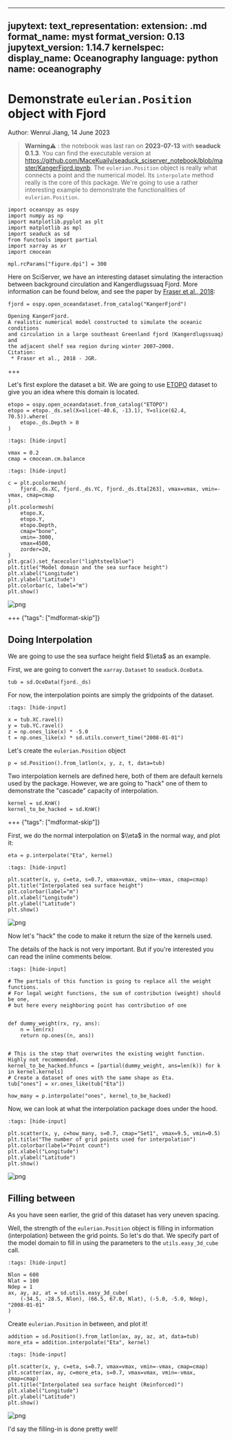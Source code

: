 ______________________________________________________________________

## jupytext: text_representation: extension: .md format_name: myst format_version: 0.13 jupytext_version: 1.14.7 kernelspec: display_name: Oceanography language: python name: oceanography

# Demonstrate `eulerian.Position` object with Fjord

Author: Wenrui Jiang, 14 June 2023

> **Warning**⚠️ : the notebook was last ran on **2023-07-13** with **seaduck 0.1.3**. You can find the executable version at https://github.com/MaceKuailv/seaduck_sciserver_notebook/blob/master/KangerFjord.ipynb.
> The `eulerian.Position` object is really what connects a point and the numerical model. Its `interpolate` method really is the core of this package. We're going to use a rather interesting example to demonstrate the functionalities of `eulerian.Position`.

```{code-cell} ipython3
import oceanspy as ospy
import numpy as np
import matplotlib.pyplot as plt
import matplotlib as mpl
import seaduck as sd
from functools import partial
import xarray as xr
import cmocean

mpl.rcParams["figure.dpi"] = 300
```

Here on SciServer, we have an interesting dataset simulating the interaction between background circulation and Kangerdlugssuaq Fjord. More information can be found below, and see the paper by [Fraser et al., 2018](https://agupubs.onlinelibrary.wiley.com/doi/full/10.1029/2018JC014435https://agupubs.onlinelibrary.wiley.com/doi/full/10.1029/2018JC014435):

```{code-cell} ipython3
fjord = ospy.open_oceandataset.from_catalog("KangerFjord")
```

```
Opening KangerFjord.
A realistic numerical model constructed to simulate the oceanic conditions
and circulation in a large southeast Greenland fjord (Kangerdlugssuaq) and
the adjacent shelf sea region during winter 2007–2008.
Citation:
 * Fraser et al., 2018 - JGR.
```

+++

Let's first explore the dataset a bit. We are going to use [ETOPO](https://www.ncei.noaa.gov/products/etopo-global-relief-modelhttps://www.ncei.noaa.gov/products/etopo-global-relief-model) dataset to give you an idea where this domain is located.

```{code-cell} ipython3
etopo = ospy.open_oceandataset.from_catalog("ETOPO")
etopo = etopo._ds.sel(X=slice(-40.6, -13.1), Y=slice(62.4, 70.5)).where(
    etopo._ds.Depth > 0
)
```

```{code-cell} ipython3
:tags: [hide-input]

vmax = 0.2
cmap = cmocean.cm.balance
```

```{code-cell} ipython3
:tags: [hide-input]

c = plt.pcolormesh(
    fjord._ds.XC, fjord._ds.YC, fjord._ds.Eta[263], vmax=vmax, vmin=-vmax, cmap=cmap
)
plt.pcolormesh(
    etopo.X,
    etopo.Y,
    etopo.Depth,
    cmap="bone",
    vmin=-3000,
    vmax=4500,
    zorder=20,
)
plt.gca().set_facecolor("lightsteelblue")
plt.title("Model domain and the sea surface height")
plt.xlabel("Longitude")
plt.ylabel("Latitude")
plt.colorbar(c, label="m")
plt.show()
```

![png](https://github.com/MaceKuailv/seaduck_sciserver_notebook/blob/master/KangerFjord_files/Fjord_8_0.png?raw=true)

+++ {"tags": \["mdformat-skip"\]}

## Doing Interpolation

We are going to use the sea surface height field $\\eta$ as an example.

First, we are going to convert the `xarray.Dataset` to `seaduck.OceData`.

```{code-cell} ipython3
tub = sd.OceData(fjord._ds)
```

For now, the interpolation points are simply the gridpoints of the dataset.

```{code-cell} ipython3
:tags: [hide-input]

x = tub.XC.ravel()
y = tub.YC.ravel()
z = np.ones_like(x) * -5.0
t = np.ones_like(x) * sd.utils.convert_time("2008-01-01")
```

Let's create the `eulerian.Position` object

```{code-cell} ipython3
p = sd.Position().from_latlon(x, y, z, t, data=tub)
```

Two interpolation kernels are defined here, both of them are default kernels used by the package. However, we are going to "hack" one of them to demonstrate the "cascade" capacity of interpolation.

```{code-cell} ipython3
kernel = sd.KnW()
kernel_to_be_hacked = sd.KnW()
```

+++ {"tags": \["mdformat-skip"\]}

First, we do the normal interpolation on $\\eta$ in the normal way, and plot it:

```{code-cell} ipython3
eta = p.interpolate("Eta", kernel)
```

```{code-cell} ipython3
:tags: [hide-input]

plt.scatter(x, y, c=eta, s=0.7, vmax=vmax, vmin=-vmax, cmap=cmap)
plt.title("Interpolated sea surface height")
plt.colorbar(label="m")
plt.xlabel("Longitude")
plt.ylabel("Latitude")
plt.show()
```

![png](https://github.com/MaceKuailv/seaduck_sciserver_notebook/blob/master/KangerFjord_files/Fjord_19_0.png?raw=true)

Now let's "hack" the code to make it return the size of the kernels used.

The details of the hack is not very important. But if you're interested you can read the inline comments below.

```{code-cell} ipython3
:tags: [hide-input]

# The partials of this function is going to replace all the weight functions.
# For legal weight functions, the sum of contribution (weight) should be one,
# but here every neighboring point has contribution of one


def dummy_weight(rx, ry, ans):
    n = len(rx)
    return np.ones((n, ans))


# This is the step that overwrites the existing weight function. Highly not recommended.
kernel_to_be_hacked.hfuncs = [partial(dummy_weight, ans=len(k)) for k in kernel.kernels]
# Create a dataset of ones with the same shape as Eta.
tub["ones"] = xr.ones_like(tub["Eta"])
```

```{code-cell} ipython3
how_many = p.interpolate("ones", kernel_to_be_hacked)
```

Now, we can look at what the interpolation package does under the hood.

```{code-cell} ipython3
:tags: [hide-input]

plt.scatter(x, y, c=how_many, s=0.7, cmap="Set1", vmax=9.5, vmin=0.5)
plt.title("The number of grid points used for interpolation")
plt.colorbar(label="Point count")
plt.xlabel("Longitude")
plt.ylabel("Latitude")
plt.show()
```

![png](https://github.com/MaceKuailv/seaduck_sciserver_notebook/blob/master/KangerFjord_files/Fjord_24_0.png?raw=true)

## Filling between

As you have seen earlier, the grid of this dataset has very uneven spacing.

Well, the strength of the `eulerian.Position` object is filling in information (interpolation) between the grid points.
So let's do that. We specify part of the model domain to fill in using the parameters to the `utils.easy_3d_cube` call.

```{code-cell} ipython3
:tags: [hide-input]

Nlon = 600
Nlat = 100
Ndep = 1
ax, ay, az, at = sd.utils.easy_3d_cube(
    (-34.5, -28.5, Nlon), (66.5, 67.0, Nlat), (-5.0, -5.0, Ndep), "2008-01-01"
)
```

Create `eulerian.Position` in between, and plot it!

```{code-cell} ipython3
addition = sd.Position().from_latlon(ax, ay, az, at, data=tub)
more_eta = addition.interpolate("Eta", kernel)
```

```{code-cell} ipython3
:tags: [hide-input]

plt.scatter(x, y, c=eta, s=0.7, vmax=vmax, vmin=-vmax, cmap=cmap)
plt.scatter(ax, ay, c=more_eta, s=0.7, vmax=vmax, vmin=-vmax, cmap=cmap)
plt.title("Interpolated sea surface height (Reinforced)")
plt.xlabel("Longitude")
plt.ylabel("Latitude")
plt.show()
```

![png](https://github.com/MaceKuailv/seaduck_sciserver_notebook/blob/master/KangerFjord_files/Fjord_29_0.png?raw=true)

I'd say the filling-in is done pretty well!
